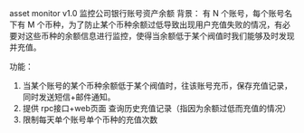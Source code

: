 asset monitor v1.0
监控公司银行账号资产余额
背景：
有 N 个账号，每个账号名下有 M 个币种，为了防止某个币种余额过低导致出现用户充值失败的情况，有必要对这些币种的余额信息进行监控，使得当余额低于某个阀值时我们能够及时发现并充值。

功能：
1. 当某个账号的某个币种余额低于某个阀值时，往该账号充币，保存充值记录，同时发送短信+邮件通知。
2. 提供  rpc接口+web页面 查询历史充值记录（指因为余额过低而充值的情况）
3. 限制每天单个账号单个币种的充值次数 